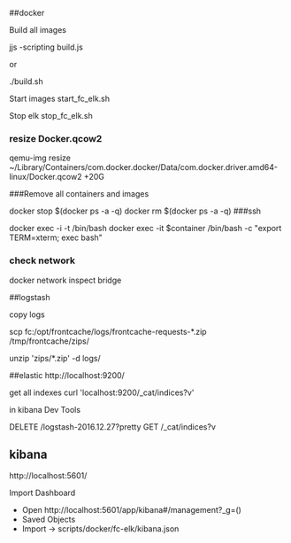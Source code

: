 ##docker

Build all images

jjs -scripting build.js

or
 
./build.sh


Start images 
start_fc_elk.sh

Stop elk
stop_fc_elk.sh

### resize Docker.qcow2
qemu-img resize ~/Library/Containers/com.docker.docker/Data/com.docker.driver.amd64-linux/Docker.qcow2 +20G

###Remove all containers and images 

docker stop $(docker ps -a -q)
docker rm $(docker ps -a -q)
###ssh

docker exec -i -t <containerid>  /bin/bash
docker exec -it $container /bin/bash -c "export TERM=xterm; exec bash"

### check network
docker network inspect bridge

##logstash

copy logs 

scp fc:/opt/frontcache/logs/frontcache-requests-*.zip /tmp/frontcache/zips/

unzip 'zips/*.zip'  -d logs/


##elastic
http://localhost:9200/

get all indexes
curl 'localhost:9200/_cat/indices?v'

in kibana Dev Tools

DELETE /logstash-2016.12.27?pretty
GET /_cat/indices?v


## kibana

http://localhost:5601/

Import Dashboard
 * Open http://localhost:5601/app/kibana#/management?_g=()
 * Saved Objects
 * Import -> scripts/docker/fc-elk/kibana.json